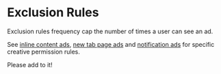 # Exclusion Rules

Exclusion rules frequency cap the number of times a user can see an ad.

See [inline content ads](./inline_content_ads/README.md), [new tab page ads](./new_tab_page_ads/README.md) and [notification ads](./notification_ads/README.md) for specific creative permission rules.

Please add to it!
